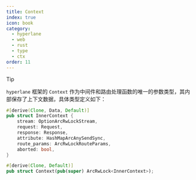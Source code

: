 ```yaml
---
title: Context
index: true
icon: book
category:
  - hyperlane
  - web
  - rust
  - type
  - ctx
order: 11
---
```


<Share colorful />

> [!tip]
>
> `hyperlane` 框架的 `Context` 作为中间件和路由处理函数的唯一的参数类型，其内部保存了上下文数据，具体类型定义如下：

```rust
#[derive(Clone, Data, Default)]
pub struct InnerContext {
    stream: OptionArcRwLockStream,
    request: Request,
    response: Response,
    attribute: HashMapArcAnySendSync,
    route_params: ArcRwLockRouteParams,
    aborted: bool,
}

#[derive(Clone, Default)]
pub struct Context(pub(super) ArcRwLock<InnerContext>);
```

<Bottom />
